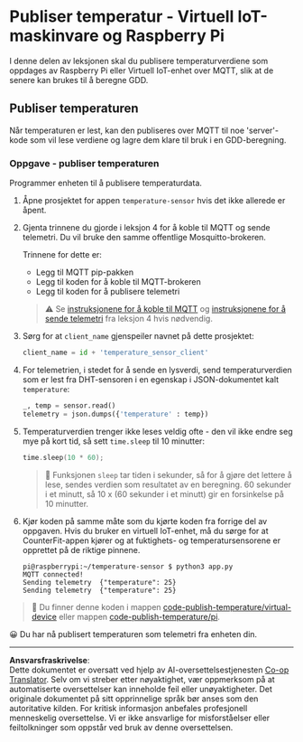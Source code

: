 <!--
CO_OP_TRANSLATOR_METADATA:
{
  "original_hash": "4efc74299e19f5d08f2f3f34451a11ba",
  "translation_date": "2025-08-27T22:51:05+00:00",
  "source_file": "2-farm/lessons/1-predict-plant-growth/single-board-computer-temp-publish.md",
  "language_code": "no"
}
-->
# Publiser temperatur - Virtuell IoT-maskinvare og Raspberry Pi

I denne delen av leksjonen skal du publisere temperaturverdiene som oppdages av Raspberry Pi eller Virtuell IoT-enhet over MQTT, slik at de senere kan brukes til å beregne GDD.

## Publiser temperaturen

Når temperaturen er lest, kan den publiseres over MQTT til noe 'server'-kode som vil lese verdiene og lagre dem klare til bruk i en GDD-beregning.

### Oppgave - publiser temperaturen

Programmer enheten til å publisere temperaturdata.

1. Åpne prosjektet for appen `temperature-sensor` hvis det ikke allerede er åpent.

1. Gjenta trinnene du gjorde i leksjon 4 for å koble til MQTT og sende telemetri. Du vil bruke den samme offentlige Mosquitto-brokeren.

    Trinnene for dette er:

    - Legg til MQTT pip-pakken
    - Legg til koden for å koble til MQTT-brokeren
    - Legg til koden for å publisere telemetri

    > ⚠️ Se [instruksjonene for å koble til MQTT](../../../1-getting-started/lessons/4-connect-internet/single-board-computer-mqtt.md) og [instruksjonene for å sende telemetri](../../../1-getting-started/lessons/4-connect-internet/single-board-computer-telemetry.md) fra leksjon 4 hvis nødvendig.

1. Sørg for at `client_name` gjenspeiler navnet på dette prosjektet:

    ```python
    client_name = id + 'temperature_sensor_client'
    ```

1. For telemetrien, i stedet for å sende en lysverdi, send temperaturverdien som er lest fra DHT-sensoren i en egenskap i JSON-dokumentet kalt `temperature`:

    ```python
    _, temp = sensor.read()
    telemetry = json.dumps({'temperature' : temp})
    ```

1. Temperaturverdien trenger ikke leses veldig ofte - den vil ikke endre seg mye på kort tid, så sett `time.sleep` til 10 minutter:

    ```cpp
    time.sleep(10 * 60);
    ```

    > 💁 Funksjonen `sleep` tar tiden i sekunder, så for å gjøre det lettere å lese, sendes verdien som resultatet av en beregning. 60 sekunder i et minutt, så 10 x (60 sekunder i et minutt) gir en forsinkelse på 10 minutter.

1. Kjør koden på samme måte som du kjørte koden fra forrige del av oppgaven. Hvis du bruker en virtuell IoT-enhet, må du sørge for at CounterFit-appen kjører og at fuktighets- og temperatursensorene er opprettet på de riktige pinnene.

    ```output
    pi@raspberrypi:~/temperature-sensor $ python3 app.py
    MQTT connected!
    Sending telemetry  {"temperature": 25}
    Sending telemetry  {"temperature": 25}
    ```

> 💁 Du finner denne koden i mappen [code-publish-temperature/virtual-device](../../../../../2-farm/lessons/1-predict-plant-growth/code-publish-temperature/virtual-device) eller mappen [code-publish-temperature/pi](../../../../../2-farm/lessons/1-predict-plant-growth/code-publish-temperature/pi).

😀 Du har nå publisert temperaturen som telemetri fra enheten din.

---

**Ansvarsfraskrivelse**:  
Dette dokumentet er oversatt ved hjelp av AI-oversettelsestjenesten [Co-op Translator](https://github.com/Azure/co-op-translator). Selv om vi streber etter nøyaktighet, vær oppmerksom på at automatiserte oversettelser kan inneholde feil eller unøyaktigheter. Det originale dokumentet på sitt opprinnelige språk bør anses som den autoritative kilden. For kritisk informasjon anbefales profesjonell menneskelig oversettelse. Vi er ikke ansvarlige for misforståelser eller feiltolkninger som oppstår ved bruk av denne oversettelsen.
